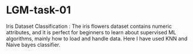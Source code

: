 # LGM-task-01
Iris Dataset Classification : The iris flowers dataset contains numeric attributes, and it is perfect for beginners to learn about supervised ML algorithms, mainly how to load and handle data. Here I have used KNN and Naive bayes classifier.
